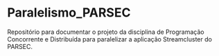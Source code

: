 # Paralelismo_PARSEC
Repositório para documentar o projeto da disciplina de Programação Concorrente e Distribuída para paralelizar a aplicação Streamcluster do PARSEC.
